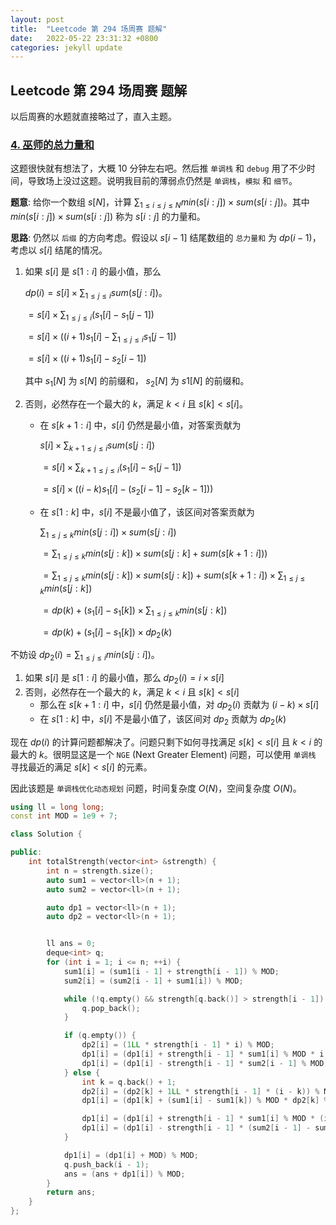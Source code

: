 ```yaml
---
layout: post
title:  "Leetcode 第 294 场周赛 题解"
date:   2022-05-22 23:31:32 +0800
categories: jekyll update
---
```



## Leetcode 第 294 场周赛 题解

以后周赛的水题就直接略过了，直入主题。

### [4. 巫师的总力量和](https://leetcode.cn/problems/sum-of-total-strength-of-wizards/)

这题很快就有想法了，大概 10 分钟左右吧。然后推 `单调栈` 和 `debug` 用了不少时间，导致场上没过这题。说明我目前的薄弱点仍然是 `单调栈`，`模拟` 和 `细节`。

**题意**: 给你一个数组 $s[N]$，计算 $\sum_{1 \le i \le j \le N} min(s[i:j]) \times sum(s[i:j])$。其中 $min(s[i:j]) \times sum(s[i:j])$ 称为 $s[i:j]$ 的力量和。

**思路**: 仍然以 `后缀` 的方向考虑。假设以 $s[i-1]$ 结尾数组的 `总力量和` 为 $dp(i - 1)$，考虑以 $s[i]$ 结尾的情况。

1. 如果 $s[i]$ 是 $s[1:i]$ 的最小值，那么

    $dp(i) = s[i] \times \sum_{1 \le j \le i} sum(s[j:i])$。

    $=s[i] \times \sum_{1 \le j \le i} (s_1[i] - s_1[j-1])$

    $=s[i] \times ((i + 1) s_1[i] - \sum_{1 \le j \le i}s_1[j-1])$

    $=s[i] \times ((i + 1) s_1[i] - s_2[i - 1])$

    其中 $s_1[N]$ 为 $s[N]$ 的前缀和， $s_2[N]$ 为 $s1[N]$ 的前缀和。

2. 否则，必然存在一个最大的 $k$，满足 $k \lt i$ 且 $s[k] \lt s[i]$。

    - 在 $s[k+1:i]$ 中，$s[i]$ 仍然是最小值，对答案贡献为

        $s[i] \times \sum_{k+1 \le j \le i} sum(s[j:i])$

        $=s[i] \times \sum_{k+1 \le j \le i} (s_1[i] - s_1[j-1])$

        $=s[i] \times ((i - k)s_1[i] - (s_2[i - 1] - s_2[k - 1]))$

    - 在 $s[1:k]$ 中，$s[i]$ 不是最小值了，该区间对答案贡献为

        $\sum_{1\le j \le k} min(s[j:i]) \times sum(s[j:i])$

        $=\sum_{1\le j \le k} min(s[j:k]) \times sum(s[j:k] + sum(s[k+1:i]))$

        $=\sum_{1\le j \le k} min(s[j:k]) \times sum(s[j:k]) + sum(s[k+1:i]) \times \sum_{1\le j \le k} min(s[j:k])$

        $=dp(k) + (s_1[i] - s_1[k]) \times \sum_{1\le j \le k} min(s[j:k])$

        $=dp(k) + (s_1[i] - s_1[k]) \times dp_2(k)$

不妨设 $dp_2(i) = \sum_{1\le j \le i} min(s[j:i])$。

1. 如果 $s[i]$ 是 $s[1:i]$ 的最小值，那么 $dp_2(i)=i \times s[i]$
2. 否则，必然存在一个最大的 $k$，满足 $k \lt i$ 且 $s[k] \lt s[i]$
   - 那么在 $s[k+1:i]$ 中，$s[i]$ 仍然是最小值，对 $dp_2(i)$ 贡献为 $(i - k) \times s[i]$
   - 在 $s[1:k]$ 中，$s[i]$ 不是最小值了，该区间对 $dp_2$ 贡献为 $dp_2(k)$

现在 $dp(i)$ 的计算问题都解决了。问题只剩下如何寻找满足 $s[k] \lt s[i]$ 且 $k \lt i$ 的最大的 $k$。很明显这是一个 `NGE` (Next Greater Element) 问题，可以使用 `单调栈` 寻找最近的满足 $s[k] \lt s[i]$ 的元素。

因此该题是 `单调栈优化动态规划` 问题，时间复杂度 $O(N)$，空间复杂度 $O(N)$。

```c++
using ll = long long;
const int MOD = 1e9 + 7;

class Solution {

public:
    int totalStrength(vector<int> &strength) {
        int n = strength.size();
        auto sum1 = vector<ll>(n + 1);
        auto sum2 = vector<ll>(n + 1);

        auto dp1 = vector<ll>(n + 1);
        auto dp2 = vector<ll>(n + 1);


        ll ans = 0;
        deque<int> q;
        for (int i = 1; i <= n; ++i) {
            sum1[i] = (sum1[i - 1] + strength[i - 1]) % MOD;
            sum2[i] = (sum2[i - 1] + sum1[i]) % MOD;

            while (!q.empty() && strength[q.back()] > strength[i - 1]) {
                q.pop_back();
            }

            if (q.empty()) {
                dp2[i] = (1LL * strength[i - 1] * i) % MOD;
                dp1[i] = (dp1[i] + strength[i - 1] * sum1[i] % MOD * i % MOD) % MOD;
                dp1[i] = (dp1[i] - strength[i - 1] * sum2[i - 1] % MOD) % MOD;
            } else {
                int k = q.back() + 1;
                dp2[i] = (dp2[k] + 1LL * strength[i - 1] * (i - k)) % MOD;
                dp1[i] = (dp1[k] + (sum1[i] - sum1[k]) % MOD * dp2[k] % MOD) % MOD;

                dp1[i] = (dp1[i] + strength[i - 1] * sum1[i] % MOD * (i - k) % MOD) % MOD;
                dp1[i] = (dp1[i] - strength[i - 1] * (sum2[i - 1] - sum2[k - 1]) % MOD) % MOD;
            }

            dp1[i] = (dp1[i] + MOD) % MOD;
            q.push_back(i - 1);
            ans = (ans + dp1[i]) % MOD;
        }
        return ans;
    }
};
```
